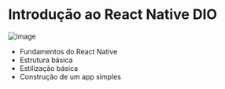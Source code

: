 # Introdução ao React Native  DIO 


![image](https://user-images.githubusercontent.com/94724021/171035270-0df23a53-0f12-4d7c-bfa5-351716bd1f11.png)

- Fundamentos do React Native
- Estrutura básica
- Estilização básica
- Construção de um app simples


